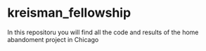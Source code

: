# kreisman_fellowship
In this repositoru you will find all the code and results of the home abandoment project in Chicago
